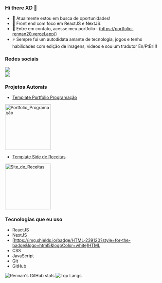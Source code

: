 ### Hi there XD 👋



- 🔭 Atualmente estou em busca de oportunidades!
- 🌱 Front end com foco em ReactJS e NextJS.
- 💬 Entre em contato, acesse meu portfolio : (https://portfolio-rennan20.vercel.app/)
- ⚡ Sempre fui um autodidata amante de tecnologia, jogos e tenho habilidades com edição de imagens, videos e sou um tradutor En/PtBr!!!

### Redes sociais

<a href="https://www.linkedin.com/in/rennan-silva-47831a186/">
<img src="https://img.shields.io/badge/LinkedIn-0077B5?style=for-the-badge&logo=linkedin&logoColor=white" /> </a> <br />
<a href="https://www.instagram.com/r_ennan_silva/">
<img src="https://img.shields.io/badge/Instagram-E4405F?style=for-the-badge&logo=instagram&logoColor=white" /></a>

### Projetos Autorais

- [Template Portfólio Programação](https://next-portfolio-template-rho.vercel.app/)
 <img src="https://i.imgur.com/hubBoDI.png" alt="Portfolio_Programação" width="150" height="150">

- [Template Side de Receitas](https://recipes-site-ecru.vercel.app/)
 <img src="https://i.imgur.com/KXZAel9.png" alt="Site_de_Receitas" width="150" height="150">


### Tecnologias que eu uso

- ReactJS
- NextJS
- [https://img.shields.io/badge/HTML-239120?style=for-the-badge&logo=html5&logoColor=white]HTML
- CSS
- JavaScript
- Git
- GitHub

![Rennan's GitHub stats](https://github-readme-stats.vercel.app/api?username=Rennan20&show_icons=true&theme=transparent) ![Top Langs](https://github-readme-stats.vercel.app/api/top-langs/?username=Rennan20&layout=compact&theme=transparent)
